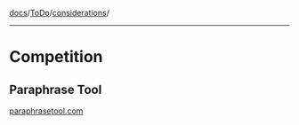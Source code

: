 [docs](../../readme.md.md)/[ToDo](../ToDo.md)/[considerations](considerations.md)/

---

# Competition

## Paraphrase Tool

[paraphrasetool.com](https://paraphrasetool.com/langs/paraphrasing-tool-turkish)

